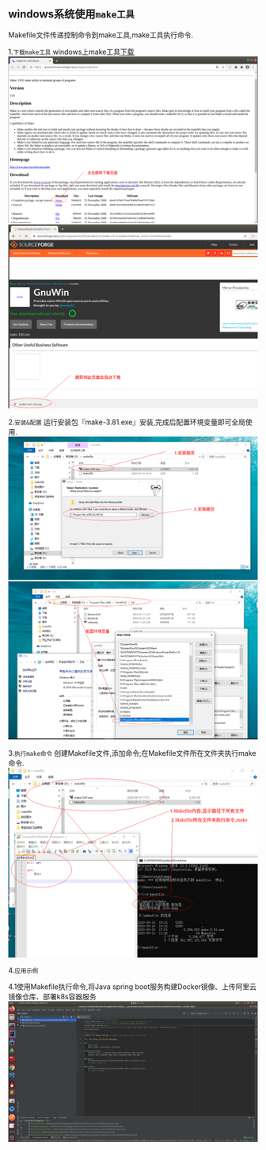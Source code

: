 ## windows系统使用`make工具`

Makefile文件传递控制命令到make工具,make工具执行命令.

1.`下载make工具`
windows上make工具[下载](http://gnuwin32.sourceforge.net/packages/make.htm) 
![image](./img/download-website.png)
![image](./img/download-page.png)

2.`安装&配置`
运行安装包『make-3.81.exe』安装,完成后配置环境变量即可全局使用.
![image](./img/install.png)
![image](./img/config-env.png)

3.`执行make命令`
创建Makefile文件,添加命令;在Makefile文件所在文件夹执行make命令.
![image](./img/make-run.png)

4.`应用示例`

4.1使用Makefile执行命令,将Java spring boot服务构建Docker镜像、上传阿里云镜像仓库、部署k8s容器服务
![image](./img/makefile-deploy-springboot-to-k8s.png)

